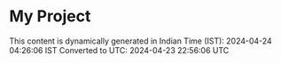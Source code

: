 # My Project

This content is dynamically generated in Indian Time (IST): 2024-04-24 04:26:06 IST
Converted to UTC: 2024-04-23 22:56:06 UTC
